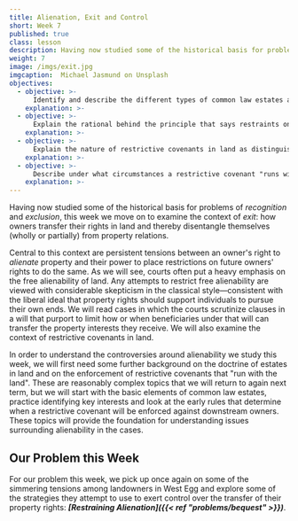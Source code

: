 ```yaml
---
title: Alienation, Exit and Control
short: Week 7
published: true
class: lesson
description: Having now studied some of the historical basis for problems of recognition and exclusion, this week we move on to examine the context of exit, i.e. how owners transfer their rights in land and thereby disentangle themselves (wholly or partially) from property relations.
weight: 7
image: /imgs/exit.jpg
imgcaption:  Michael Jasmund on Unsplash
objectives:
  - objective: >-
      Identify and describe the different types of common law estates and future interests in land and use these concepts and relevant legislation to interpret a clause in a will (testamentary bequest) or inter vivos grant. 
    explanation: >-
  - objective: >-
      Explain the rational behind the principle that says restraints on alienation are invalid and identify and apply exceptions to this principle. 
    explanation: >-
  - objective: >-
      Explain the nature of restrictive covenants in land as distinguished from contractual agreements.  
    explanation: >-
  - objective: >-
      Describe under what circumstances a restrictive covenant "runs with the land" and explain the implications of this result. 
    explanation: >-
---
```


Having now studied some of the historical basis for problems of *recognition* and *exclusion*, this week we move on to examine the context of *exit*: how owners transfer their rights in land and thereby disentangle themselves (wholly or partially) from property relations. 

Central to this context are persistent tensions between an owner's right to *alienate* property and their power to place restrictions on future owners' rights to do the same. As we will see, courts often put a heavy emphasis on the free alienability of land. Any attempts to restrict free alienability are viewed with considerable skepticism in the classical style—consistent with the liberal ideal that property rights should support individuals to pursue their own ends. We will read cases in which the courts scrutinize clauses in a will that purport to limit how or when beneficiaries under that will can transfer the property interests they receive. We will also examine the context of restrictive covenants in land. 

In order to understand the controversies around alienability we study this week, we will first need some further background on the doctrine of estates in land and on the enforcement of restrictive covenants that "run with the land". These are reasonably complex topics that we will return to again next term, but we will start with the basic elements of common law estates, practice identifying key interests and look at the early rules that determine when a restrictive covenant will be enforced against downstream owners. These topics will provide the foundation for understanding issues surrounding alienability in the cases. 

## Our Problem this Week

For our problem this week, we pick up once again on some of the simmering tensions among landowners in West Egg and explore some of the strategies they attempt to use to exert control over the transfer of their property rights: ***[Restraining Alienation]({{< ref "problems/bequest" >}})***.